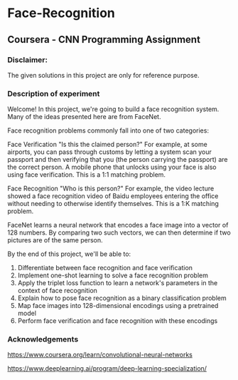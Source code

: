 # Face-Recognition
## Coursera - CNN Programming Assignment

### Disclaimer:
The given solutions in this project are only for reference purpose.

### Description of experiment
Welcome! In this project, we're going to build a face recognition system. Many of the ideas presented here are from FaceNet.

Face recognition problems commonly fall into one of two categories:

Face Verification "Is this the claimed person?" For example, at some airports, you can pass through customs by letting a system scan your passport and then verifying that you (the person carrying the passport) are the correct person. A mobile phone that unlocks using your face is also using face verification. This is a 1:1 matching problem.

Face Recognition "Who is this person?" For example, the video lecture showed a face recognition video of Baidu employees entering the office without needing to otherwise identify themselves. This is a 1:K matching problem.

FaceNet learns a neural network that encodes a face image into a vector of 128 numbers. By comparing two such vectors, we can then determine if two pictures are of the same person.

By the end of this project, we'll be able to:

1. Differentiate between face recognition and face verification <br>
2. Implement one-shot learning to solve a face recognition problem <br>
3. Apply the triplet loss function to learn a network's parameters in the context of face recognition <br>
4. Explain how to pose face recognition as a binary classification problem <br>
5. Map face images into 128-dimensional encodings using a pretrained model <br>
6. Perform face verification and face recognition with these encodings <br>

### Acknowledgements

https://www.coursera.org/learn/convolutional-neural-networks

https://www.deeplearning.ai/program/deep-learning-specialization/
